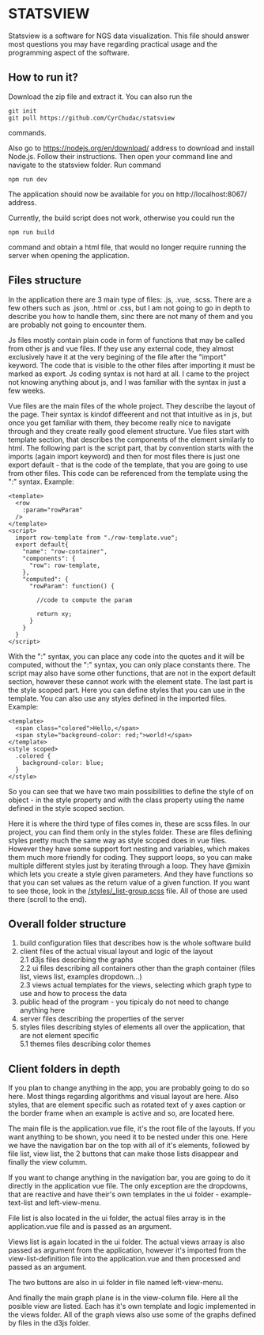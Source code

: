 # STATSVIEW  
Statsview is a software for NGS data visualization. This file should answer most questions you may have regarding practical usage and the programming aspect of the software.

## How to run it?  
Download the zip file and extract it. You can also run the 

    git init
    git pull https://github.com/CyrChudac/statsview
commands. 

Also go to https://nodejs.org/en/download/ address to download and install Node.js. Follow their instructions.
Then open your command line and navigate to the statsview folder.
Run command

    npm run dev
    
The application should now be available for you on http://localhost:8067/ address.

Currently, the build script does not work, otherwise you could run the

    npm run build

command and obtain a html file, that would no longer require running the server when opening the application.

## Files structure
In the application there are 3 main type of files: .js, .vue, .scss.
There are a few others such as .json, .html or .css, but I am not going to go in depth to describe you how to handle them,
sinc there are not many of them and you are probably not going to encounter them.  

Js files mostly contain plain code in form of functions that may be called from other js and vue files. If they use any external code, they almost exclusively have it at 
the very begining of the file after the "import" keyword. The code that is visible to the other files after importing it must be marked as export. 
Js coding syntax is not hard at all. I came to the project not knowing anything about js, and I was familiar with the syntax in just a few weeks.  

Vue files are the main files of the whole project. They describe the layout of the page. 
Their syntax is kindof diffeerent and not that intuitive as in js, but once you get familiar with them, they become 
really nice to navigate through and they create really good element structure. 
Vue files start with template section, that describes the components of the element similarly to html. 
The following part is the script part, that by convention starts with the imports (again import keyword) and then for 
most files there is just one export default - that is the code of the template, that you are going to use from other files. 
This code can be referenced from the template using the ":" syntax. Example:  

    <template>
      <row
        :param="rowParam"
      />
    </template>
    <script>
      import row-template from "./row-template.vue";
      export default{
        "name": "row-container",
        "components": {
          "row": row-template,
        },
        "computed": {
          "rowParam": function() {
          
            //code to compute the param
            
            return xy;
          }
        }
      }
    </script>

With the ":" syntax, you can place any code into the quotes and it will be computed, without the ":" syntax, you can only place constants there. 
The script may also have some other functions, that are not in the export default section, however these cannot work with the element state. 
The last part is the style scoped part. Here you can define styles that you can use in the template. You can also use any styles defined in the imported files.
Example:

    <template>
      <span class="colored">Hello,</span>
      <span style="background-color: red;">world!</span>
    </template>
    <style scoped>
      .colored {
        background-color: blue;
      }
    </style>
    
So you can see that we have two main possibilities to define the style of on object - 
in the style property and with the class property using the name defined in the style scoped section.

Here it is where the third type of files comes in, these are scss files. In our project, you can find them only in the styles folder. 
These are files defining styles pretty much the same way as style scoped does in vue files. 
However they have some support fort nesting and variables, which makes them much more friendly for coding. 
They support  loops, so you can make multiple different styles just by iterating through a loop. 
They have @mixin which lets you create a style given parameters. 
And they have functions so that you can set values as the return value of a given function.
If you want to see those, look in the [/styles/_list-group.scss](./styles/_list-group.scss) file. All of those are used there (scroll to the end).
    

## Overall folder structure  
1. build      configuration files that describes how is the whole software build  
2. client     files of the actual visual layout and logic of the layout  
2.1 d3js      files describing the graphs  
2.2 ui        files describing all containers other than the graph container (files list, views list, examples dropdown...)  
2.3 views     actual templates for the views, selecting which graph type to use and how to process the data  
3. public     head of the program - you tipicaly do not need to change anything here  
4. server     files describing the properties of the server  
5. styles     files describing styles of elements all over the application, that are not element specific  
  5.1 themes    files describing color themes  

## Client folders in depth  
If you plan to change anything in the app, you are probably going to do so here. Most things regarding algorithms and visual layout are here. 
Also styles, that are element specific such as rotated text of y axes caption or the border frame when an example is active and so, are located here.  

The main file is the application.vue file, it's the root file of the layouts. If you want anything to be shown, you need it to be nested under this one.
Here we have the navigation bar on the top with all of it's elements, followed by file list, 
view list, the 2 buttons that can make those lists disappear and finally the view columm.  

If you want to change anything in the navigation bar, you are going to do it directly in the application vue file.
The only exception are the dropdowns, that are reactive and have their's own templates in the ui folder - example-text-list and left-view-menu.  

File list is also located in the ui folder, the actual files array is in the application.vue file and is passed as an argument.  

Views list is again located in the ui folder. The actual views arraay is also passed as argument from the application, 
however it's imported from the view-list-definition file into the application.vue and then processed and passed as an argument.  

The two buttons are also in ui folder in file named left-view-menu.  

And finally the main graph plane is in the view-column file. Here all the posible view are listed. Each has it's own template and logic implemented in the views folder. 
All of the graph views also use some of the graphs defined by files in the d3js folder. 
